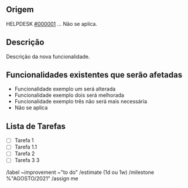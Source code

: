 ## Origem

HELPDESK [#000001](https://helpdesk.defensoria.to.def.br/chamados/detail/1/)
...
Não se aplica.

## Descrição

Descrição da nova funcionalidade.

## Funcionalidades existentes que serão afetadas

* Funcionalidade exemplo um será alterada
* Funcionalidade exemplo dois será melhorada
* Funcionalidade exemplo três não será mais necessária
* Não se aplica

## Lista de Tarefas

* [ ]  Tarefa 1
  * [ ]  Tarefa 1.1
* [ ]  Tarefa 2
* [ ]  Tarefa 3 3

/label ~improvement ~"to do"
/estimate (1d ou 1w)
/milestone %"AGOSTO/2021"
/assign me